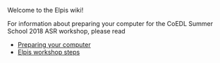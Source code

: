 Welcome to the Elpis wiki!

For information about preparing your computer for the CoEDL Summer School 2018 ASR workshop, please read

- [Preparing your computer](2018-summer-workshop-preparation)
- [Elpis workshop steps](2018-summer-workshop-elpis-steps)


